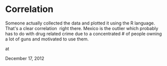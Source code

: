 # Correlation



Someone actually collected the data and plotted it using the R language. That's a clear correlation  right there. Mexico is the outlier which  probably has to do with drug related crime due to a concentrated # of people owning a lot of guns and motivated to use them.








at

December 17, 2012















